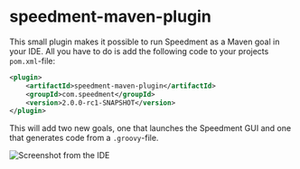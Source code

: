 # speedment-maven-plugin
This small plugin makes it possible to run Speedment as a Maven goal in your IDE. All you have to do is add the following code to your projects ```pom.xml```-file:
```xml
<plugin>
    <artifactId>speedment-maven-plugin</artifactId>
    <groupId>com.speedment</groupId>
    <version>2.0.0-rc1-SNAPSHOT</version>
</plugin>
```

This will add two new goals, one that launches the Speedment GUI and one that generates code from a ```.groovy```-file.

![Screenshot from the IDE](http://frslnd.se/github/illustrations/speedment_maven_goals.png)

